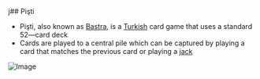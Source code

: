 j## Pişti

*  Pişti, also known as [Bastra](https://en.wikipedia.org/wiki/Bastra), is a [Turkish](https://en.wikipedia.org/wiki/Turkey) card game that uses a standard 52—card deck
*  Cards are played to a central pile which can be captured by playing a card that matches the previous card or playing a [jack](https://en.wikipedia.org/wiki/Jack_(playing_card))

![Image](https://upload.wikimedia.org/wikipedia/commons/thumb/8/82/Carte_da_gioco1.jpg/800px-Carte_da_gioco1.jpg)

